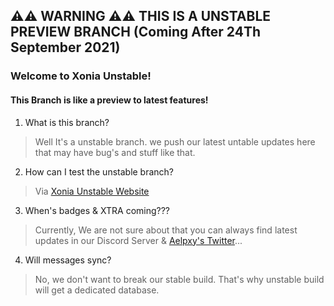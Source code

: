 ## ⚠️⚠️ WARNING ⚠️⚠️ THIS IS A UNSTABLE PREVIEW BRANCH (Coming After 24Th September 2021)


### Welcome to Xonia Unstable!
#### This Branch is like a preview to latest features!

1. What is this branch?
> Well It's a unstable branch. we push our latest untable updates here that may have bug's and stuff like that.

2. How can I test the unstable branch?
> Via <a href="https://unstable.xoniaapp.com">Xonia Unstable Website</a>

3. When's badges & XTRA coming???
> Currently, We are not sure about that you can always find latest updates in our Discord Server & <a href="https://twitter.com/aelpxy">Aelpxy's Twitter</a>...

4. Will messages sync?
> No, we don't want to break our stable build. That's why unstable build will get a dedicated database.
